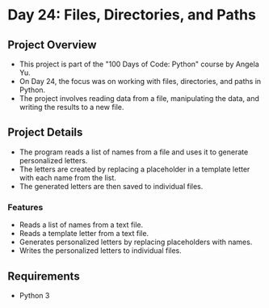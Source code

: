 # Day 24: Files, Directories, and Paths

## Project Overview

- This project is part of the "100 Days of Code: Python" course by Angela Yu. 
- On Day 24, the focus was on working with files, directories, and paths in Python.
- The project involves reading data from a file, manipulating the data, and writing the results to a new file.

## Project Details
- The program reads a list of names from a file and uses it to generate personalized letters.
- The letters are created by replacing a placeholder in a template letter with each name from the list.
- The generated letters are then saved to individual files.

### Features
- Reads a list of names from a text file.
- Reads a template letter from a text file.
- Generates personalized letters by replacing placeholders with names.
- Writes the personalized letters to individual files.

## Requirements
- Python 3



